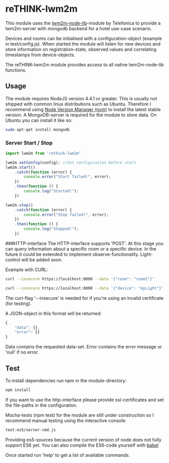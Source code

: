 # reTHINK-lwm2m
This module uses the [lwm2m-node-lib](https://github.com/telefonicaid/lwm2m-node-lib/)-module by Telefonica to provide a lwm2m-server with mongodb backend for a hotel use-case scenario.

Devices and rooms can be initialised with a configuration-object (example in test/config.js).
When started the module will listen for new devices and store information on registration-state, observed values and correlating timestamps from device-objects.

The reTHINK-lwm2m module provides access to all native lwm2m-node-lib functions.

## Usage
The module requires NodeJS version 4.4.1 or greater. This is usually not shipped with common linux distributions such as Ubuntu. Therefore I recommend using [Node Version Manager (nvm)](https://github.com/creationix/nvm) to install the latest stable version.
A MongoDB-server is required for the module to store data. On Ubuntu you can install it like so:
```bash
sudo apt-get install mongodb
```
### Server Start / Stop
```javascript
import lwm2m from 'rethink-lwm2m'
```

```javascript
lwm2m.setConfig(config); //Set configuration before start
lwm2m.start()
    .catch(function (error) {
        console.error("Start failed!", error);
    })
    .then(function () {
        console.log("Started!");
    })
```
```javascript
lwm2m.stop()
    .catch(function (error) {
        console.error("Stop failed!", error);
    })
    .then(function () {
        console.log("Stopped!");
    })
```

###HTTP-interface
The HTTP-interface supports 'POST'. At this stage you can query information about a specific room or a specific device.
In the future it could be extended to implement observe-functionality. Light-control will be added soon.

Example with CURL:
```bash
curl --insecure https://localhost:8000 --data '{"room": "room1"}'

curl --insecure https://localhost:8000 --data '{"device": "myLight"}'
```
The curl-flag '--insecure' is needed for if you're using an invalid certificate (for testing).

A JSON-object in this format will be returned:
```javascript
{
    "data": {},
    "error": {}
}
```
Data contains the requested data-set. Error contains the error message or 'null' if no error.

## Test
To install dependencies run npm in the module-directory:
```bash
npm install
```
If you want to use the http-interface please provide ssl-certificates and set the file-paths in the configuration.

Mocha-tests (npm test) for the module are still under construction so I recommend manual testing using the interactive console:
```bash
test-es5/server-cmd.js
```
Providing es5-sources because the current version of node does not fully support ES6 yet. You can also compile the ES6-code yourself with [babel](https://www.npmjs.com/package/babel-cli)

Once started run 'help' to get a list of available commands.